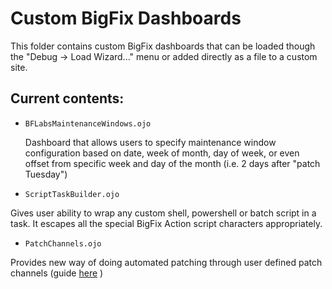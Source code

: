 
# Custom BigFix Dashboards 

This folder contains custom BigFix dashboards that can be loaded though the "Debug -> Load Wizard..." menu or added directly as a file to a custom site.

## Current contents:

- `BFLabsMaintenanceWindows.ojo` 
 
    Dashboard that allows users to specify maintenance window configuration based on date, week of month, day of week, or even offset from specific week and day of the month (i.e. 2 days after "patch Tuesday")
    
- `ScriptTaskBuilder.ojo`  

Gives user ability to wrap any custom shell, powershell or batch script in a task. It escapes all the special BigFix Action script characters appropriately. 

- `PatchChannels.ojo`  


Provides new way of doing automated patching through user defined patch channels (guide [here](https://github.com/bigfix/content/blob/master/dashboards/BigFix%20Labs%20Patch%20Channels.docx) )



